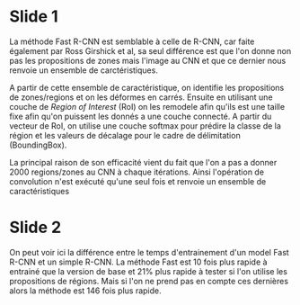 # Slide 1
La méthode Fast R-CNN est semblable à celle de R-CNN, car faite également par Ross Girshick et al, sa seul différence est que l'on donne non pas les propositions de zones mais l'image au CNN et que ce dernier nous renvoie un ensemble de carctéristiques.

A partir de cette ensemble de caractéristique, on identifie les propositions de zones/regions et on les déformes en carrés. Ensuite en utilisant une couche de *Region of Interest* (RoI) on les remodele afin qu'ils est une taille fixe afin qu'on puissent les donnés a une couche connecté.
A partir du vecteur de RoI, on utilise une couche softmax pour prédire la classe de la région et les valeurs de décalage pour le cadre de délimitation (BoundingBox).

La principal raison de son efficacité vient du fait 
que l'on a pas a donner 2000 regions/zones au CNN à chaque itérations. Ainsi l'opération de convolution n'est exécuté qu'une seul fois et renvoie un ensemble de caractéristiques


# Slide 2
On peut  voir ici la différence entre le temps d'entrainement d'un model Fast R-CNN et un simple R-CNN. La méthode Fast est 10 fois plus rapide à entrainé que la version de base et 21% plus rapide à tester si l'on utilise les propositions de régions. Mais si l'on ne prend pas en compte ces dernières alors la méthode est 146 fois plus rapide.